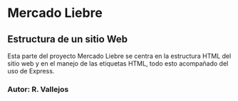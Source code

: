 # Mercado Liebre
## Estructura de un sitio Web

Esta parte del proyecto Mercado Liebre se centra en la estructura HTML del sitio web y en el manejo de las etiquetas HTML, todo esto acompañado del uso de Express.

### Autor: R. Vallejos